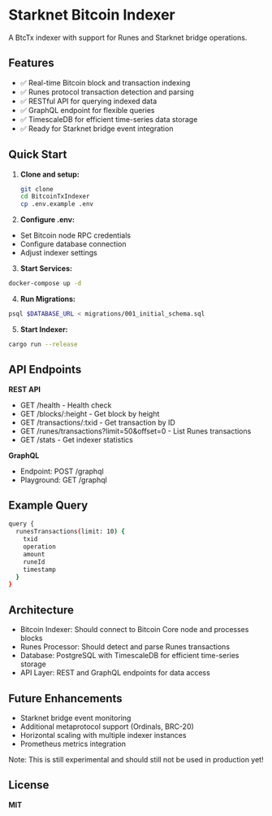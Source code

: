 # Starknet Bitcoin Indexer

A BtcTx indexer with support for Runes and Starknet bridge operations.

## Features

- ✅ Real-time Bitcoin block and transaction indexing
- ✅ Runes protocol transaction detection and parsing
- ✅ RESTful API for querying indexed data
- ✅ GraphQL endpoint for flexible queries
- ✅ TimescaleDB for efficient time-series data storage
- ✅ Ready for Starknet bridge event integration

## Quick Start

1. **Clone and setup:**
   ```bash
   git clone
   cd BitcoinTxIndexer
   cp .env.example .env
   ```
2. **Configure .env:**
- Set Bitcoin node RPC credentials
- Configure database connection
- Adjust indexer settings

3. **Start Services:**
```bash
docker-compose up -d
```

4. **Run Migrations:**
```bash
psql $DATABASE_URL < migrations/001_initial_schema.sql
```

5. **Start Indexer:**
```bash
cargo run --release
```
## API Endpoints

**REST API**
- GET /health - Health check
- GET /blocks/:height - Get block by height
- GET /transactions/:txid - Get transaction by ID
- GET /runes/transactions?limit=50&offset=0 - List Runes transactions
- GET /stats - Get indexer statistics

**GraphQL**
- Endpoint: POST /graphql
- Playground: GET /graphql
## Example Query

```bash
query {
  runesTransactions(limit: 10) {
    txid
    operation
    amount
    runeId
    timestamp
  }
}
```
## Architecture

- Bitcoin Indexer: Should connect to Bitcoin Core node and processes blocks
- Runes Processor: Should detect and parse Runes transactions
- Database: PostgreSQL with TimescaleDB for efficient time-series storage
- API Layer: REST and GraphQL endpoints for data access

## Future Enhancements

 - Starknet bridge event monitoring
 - Additional metaprotocol support (Ordinals, BRC-20)
 - Horizontal scaling with multiple indexer instances
 - Prometheus metrics integration

Note: This is still experimental and should still not be used in production yet!

## License

**MIT**
